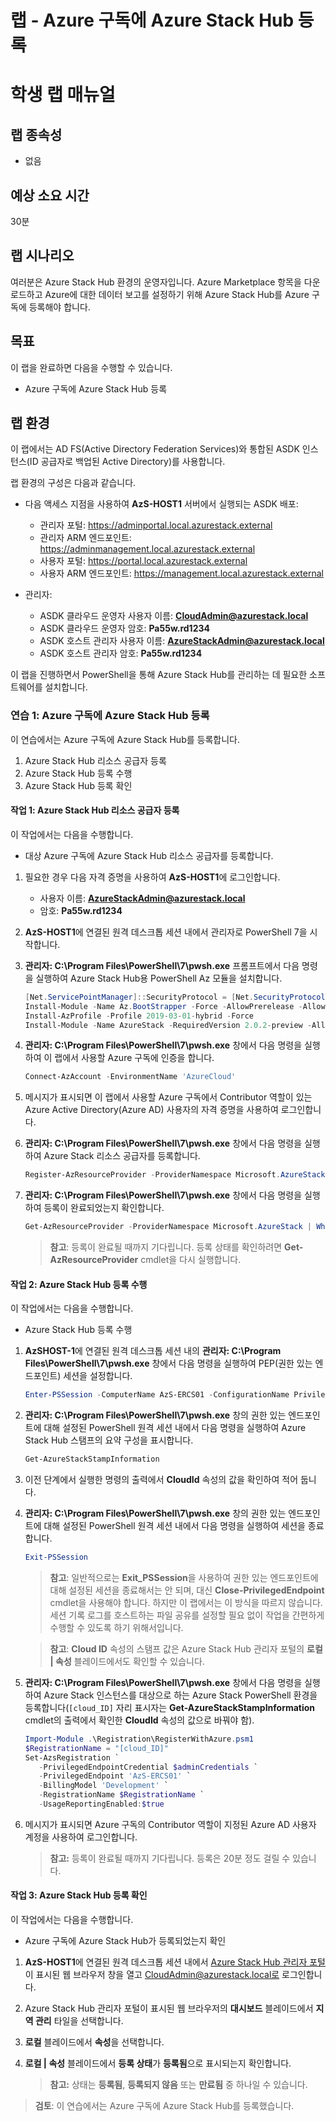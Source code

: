 ﻿---
lab:
    title: '랩: Azure 구독에 Azure Stack Hub 등록'
    module: '모듈 3: 데이터 센터 통합 구현'
---

# 랩 - Azure 구독에 Azure Stack Hub 등록
# 학생 랩 매뉴얼

## 랩 종속성

- 없음

## 예상 소요 시간

30분

## 랩 시나리오

여러분은 Azure Stack Hub 환경의 운영자입니다. Azure Marketplace 항목을 다운로드하고 Azure에 대한 데이터 보고를 설정하기 위해 Azure Stack Hub를 Azure 구독에 등록해야 합니다. 

## 목표

이 랩을 완료하면 다음을 수행할 수 있습니다.

- Azure 구독에 Azure Stack Hub 등록 

## 랩 환경 

이 랩에서는 AD FS(Active Directory Federation Services)와 통합된 ASDK 인스턴스(ID 공급자로 백업된 Active Directory)를 사용합니다. 

랩 환경의 구성은 다음과 같습니다.

- 다음 액세스 지점을 사용하여 **AzS-HOST1** 서버에서 실행되는 ASDK 배포:

  - 관리자 포털: https://adminportal.local.azurestack.external
  - 관리자 ARM 엔드포인트: https://adminmanagement.local.azurestack.external
  - 사용자 포털: https://portal.local.azurestack.external
  - 사용자 ARM 엔드포인트: https://management.local.azurestack.external

- 관리자:

  - ASDK 클라우드 운영자 사용자 이름: **CloudAdmin@azurestack.local**
  - ASDK 클라우드 운영자 암호: **Pa55w.rd1234**
  - ASDK 호스트 관리자 사용자 이름: **AzureStackAdmin@azurestack.local**
  - ASDK 호스트 관리자 암호: **Pa55w.rd1234**

이 랩을 진행하면서 PowerShell을 통해 Azure Stack Hub를 관리하는 데 필요한 소프트웨어를 설치합니다. 


### 연습 1: Azure 구독에 Azure Stack Hub 등록

이 연습에서는 Azure 구독에 Azure Stack Hub를 등록합니다.

1. Azure Stack Hub 리소스 공급자 등록
1. Azure Stack Hub 등록 수행
1. Azure Stack Hub 등록 확인

#### 작업 1: Azure Stack Hub 리소스 공급자 등록

이 작업에서는 다음을 수행합니다.

- 대상 Azure 구독에 Azure Stack Hub 리소스 공급자를 등록합니다.

1. 필요한 경우 다음 자격 증명을 사용하여 **AzS-HOST1**에 로그인합니다.

    - 사용자 이름: **AzureStackAdmin@azurestack.local**
    - 암호: **Pa55w.rd1234**

1. **AzS-HOST1**에 연결된 원격 데스크톱 세션 내에서 관리자로 PowerShell 7을 시작합니다.
1. **관리자: C:\Program Files\PowerShell\7\pwsh.exe** 프롬프트에서 다음 명령을 실행하여 Azure Stack Hub용 PowerShell Az 모듈을 설치합니다.

    ```powershell
    [Net.ServicePointManager]::SecurityProtocol = [Net.SecurityProtocolType]::Tls12
    Install-Module -Name Az.BootStrapper -Force -AllowPrerelease -AllowClobber
    Install-AzProfile -Profile 2019-03-01-hybrid -Force
    Install-Module -Name AzureStack -RequiredVersion 2.0.2-preview -AllowPrerelease
    ```

1. **관리자: C:\Program Files\PowerShell\7\pwsh.exe** 창에서 다음 명령을 실행하여 이 랩에서 사용할 Azure 구독에 인증을 합니다.

    ```powershell
    Connect-AzAccount -EnvironmentName 'AzureCloud'
    ```

1. 메시지가 표시되면 이 랩에서 사용할 Azure 구독에서 Contributor 역할이 있는 Azure Active Directory(Azure AD) 사용자의 자격 증명을 사용하여 로그인합니다.
1. **관리자: C:\Program Files\PowerShell\7\pwsh.exe** 창에서 다음 명령을 실행하여 Azure Stack 리소스 공급자를 등록합니다.

    ```powershell
    Register-AzResourceProvider -ProviderNamespace Microsoft.AzureStack
    ```

1. **관리자: C:\Program Files\PowerShell\7\pwsh.exe** 창에서 다음 명령을 실행하여 등록이 완료되었는지 확인합니다.

    ```powershell
    Get-AzResourceProvider -ProviderNamespace Microsoft.AzureStack | Where-Object {$_.RegistrationState -eq 'Registered'}
    ```

    >**참고**: 등록이 완료될 때까지 기다립니다. 등록 상태를 확인하려면 **Get-AzResourceProvider** cmdlet을 다시 실행합니다.


#### 작업 2: Azure Stack Hub 등록 수행

이 작업에서는 다음을 수행합니다.

- Azure Stack Hub 등록 수행

1. **AzSHOST-1**에 연결된 원격 데스크톱 세션 내의 **관리자:  C:\Program Files\PowerShell\7\pwsh.exe** 창에서 다음 명령을 실행하여 PEP(권한 있는 엔드포인트) 세션을 설정합니다.

    ```powershell
    Enter-PSSession -ComputerName AzS-ERCS01 -ConfigurationName PrivilegedEndpoint
    ```

1. **관리자: C:\Program Files\PowerShell\7\pwsh.exe** 창의 권한 있는 엔드포인트에 대해 설정된 PowerShell 원격 세션 내에서 다음 명령을 실행하여 Azure Stack Hub 스탬프의 요약 구성을 표시합니다.

    ```powershell
    Get-AzureStackStampInformation
    ```

1. 이전 단계에서 실행한 명령의 출력에서 **CloudId** 속성의 값을 확인하여 적어 둡니다.
1. **관리자: C:\Program Files\PowerShell\7\pwsh.exe** 창의 권한 있는 엔드포인트에 대해 설정된 PowerShell 원격 세션 내에서 다음 명령을 실행하여 세션을 종료합니다.

    ```powershell
    Exit-PSSession
    ```

    >**참고**: 일반적으로는 **Exit_PSSession**을 사용하여 권한 있는 엔드포인트에 대해 설정된 세션을 종료해서는 안 되며, 대신 **Close-PrivilegedEndpoint** cmdlet을 사용해야 합니다. 하지만 이 랩에서는 이 방식을 따르지 않습니다. 세션 기록 로그를 호스트하는 파일 공유를 설정할 필요 없이 작업을 간편하게 수행할 수 있도록 하기 위해서입니다.

    >**참고**: **Cloud ID** 속성의 스탬프 값은 Azure Stack Hub 관리자 포털의 **로컬 \| 속성** 블레이드에서도 확인할 수 있습니다.

1. **관리자: C:\Program Files\PowerShell\7\pwsh.exe** 창에서 다음 명령을 실행하여 Azure Stack 인스턴스를 대상으로 하는 Azure Stack PowerShell 환경을 등록합니다(`[cloud_ID]` 자리 표시자는 **Get-AzureStackStampInformation** cmdlet의 출력에서 확인한 **CloudId** 속성의 값으로 바꿔야 함).

    ```powershell
    Import-Module .\Registration\RegisterWithAzure.psm1
    $RegistrationName = "[cloud_ID]"
    Set-AzsRegistration `
       -PrivilegedEndpointCredential $adminCredentials `
       -PrivilegedEndpoint 'AzS-ERCS01' `
       -BillingModel 'Development' `
       -RegistrationName $RegistrationName `
       -UsageReportingEnabled:$true
    ```

1. 메시지가 표시되면 Azure 구독의 Contributor 역할이 지정된 Azure AD 사용자 계정을 사용하여 로그인합니다.

    > **참고:** 등록이 완료될 때까지 기다립니다. 등록은 20분 정도 걸릴 수 있습니다.


#### 작업 3: Azure Stack Hub 등록 확인

이 작업에서는 다음을 수행합니다.

- Azure 구독에 Azure Stack Hub가 등록되었는지 확인

1. **AzS-HOST1**에 연결된 원격 데스크톱 세션 내에서 [Azure Stack Hub 관리자 포털](https://adminportal.local.azurestack.external/)이 표시된 웹 브라우저 창을 열고 CloudAdmin@azurestack.local로 로그인합니다.
1. Azure Stack Hub 관리자 포털이 표시된 웹 브라우저의 **대시보드** 블레이드에서 **지역 관리** 타일을 선택합니다.
1. **로컬** 블레이드에서 **속성**을 선택합니다. 
1. **로컬 \| 속성** 블레이드에서 **등록 상태**가 **등록됨**으로 표시되는지 확인합니다. 

    > **참고:** 상태는 **등록됨**, **등록되지 않음** 또는 **만료됨** 중 하나일 수 있습니다.

>**검토**: 이 연습에서는 Azure 구독에 Azure Stack Hub를 등록했습니다.